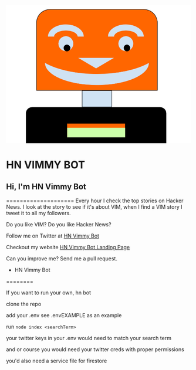 ![HN Vimmy Bot Actual](/assets/hn_vimmy_bot_actual.png)
# HN VIMMY BOT

## Hi, I'm HN Vimmy Bot
====================
Every hour I check the top stories on Hacker News.
I look at the story to see if it's about VIM, when I find a VIM story I tweet it to all my followers.

Do you like VIM? Do you like Hacker News?

Follow me on Twitter at [HN Vimmy Bot](https://www.twitter.com/HN_Vimmy_Bot)

Checkout my website [HN Vimmy Bot Landing Page](http://mikepland.com/hn-vimmy-bot/)

Can you improve me? Send me a pull request.

- HN Vimmy Bot 


========

If you want to run your own, hn <whatever> bot

clone the repo

add your .env see .envEXAMPLE as an example

run `node index <searchTerm>`

your twitter keys in your .env would need to match your search term

and or course you would need your twitter creds with proper permissions

you'd also need a service file for firestore
